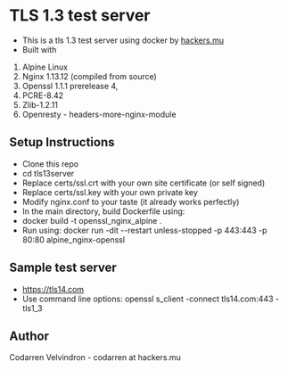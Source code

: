 # TLS 1.3 test server
- This is a tls 1.3 test server using docker
by [hackers.mu](https://hackers.mu)
- Built with 
1. Alpine Linux
2. Nginx 1.13.12 (compiled from source) 
3. Openssl 1.1.1 prerelease 4, 
4. PCRE-8.42
5. Zlib-1.2.11
6. Openresty - headers-more-nginx-module

## Setup Instructions
- Clone this repo
- cd tls13server
- Replace certs/ssl.crt with your own site certificate (or self signed)
- Replace certs/ssl.key with your own private key
- Modify nginx.conf to your taste (it already works perfectly)
- In the main directory, build Dockerfile using:
- docker build -t openssl_nginx_alpine .
- Run using: docker run -dit --restart unless-stopped -p 443:443 -p 80:80 alpine_nginx-openssl

## Sample test server
- https://tls14.com
- Use command line options: openssl s_client -connect tls14.com:443 -tls1_3

## Author
Codarren Velvindron - codarren at hackers.mu
